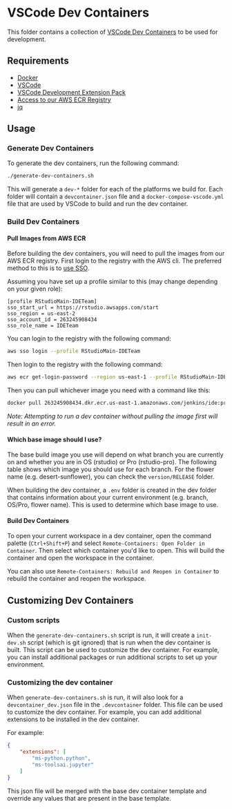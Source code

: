 # VSCode Dev Containers

This folder contains a collection of [VSCode Dev Containers](https://code.visualstudio.com/docs/remote/containers) to be used for development.

## Requirements

- [Docker](https://www.docker.com/)
- [VSCode](https://code.visualstudio.com/)
- [VSCode Development Extension Pack](https://marketplace.visualstudio.com/items?itemName=ms-vscode-remote.vscode-remote-extensionpack)
- [Access to our AWS ECR Registry](https://positpbc.atlassian.net/wiki/spaces/IDEWB/pages/287539395/AWS+Resources)
- [jq](https://stedolan.github.io/jq/)

## Usage

### Generate Dev Containers

To generate the dev containers, run the following command:

```bash
./generate-dev-containers.sh
```

This will generate a `dev-*` folder for each of the platforms we build for. Each folder will contain a `devcontainer.json` file and a `docker-compose-vscode.yml` file that are used by VSCode to build and run the dev container.

### Build Dev Containers

#### Pull Images from AWS ECR

Before building the dev containers, you will need to pull the images from our AWS ECR registry. First login to the registry with the AWS cli. The preferred method to this is to [use SSO](https://positpbc.atlassian.net/wiki/spaces/ENG/pages/36343631/AWS+Single+Sign+On). 

Assuming you have set up a profile similar to this (may change depending on your given role):
```
[profile RStudioMain-IDETeam]
sso_start_url = https://rstudio.awsapps.com/start
sso_region = us-east-2
sso_account_id = 263245908434
sso_role_name = IDETeam
```

You can login to the registry with the following command:

```bash
aws sso login --profile RStudioMain-IDETeam
```

Then login to the registry with the following command:

```bash
aws ecr get-login-password --region us-east-1 --profile RStudioMain-IDETeam | docker login --username AWS --password-stdin 263245908434.dkr.ecr.us-east-1.amazonaws.com
```

Then you can pull whichever image you need with a command like this:

```bash
docker pull 263245908434.dkr.ecr.us-east-1.amazonaws.com/jenkins/ide:pro-jammy-x86_64-desert-sunflower
```

*Note: Attempting to run a dev container without pulling the image first will result in an error.*

#### Which base image should I use?

The base build image you use will depend on what branch you are currently on and whether you are in OS (rstudio) or Pro (rstudio-pro). The following table shows which image you should use for each branch. For the flower name (e.g. desert-sunflower), you can check the `version/RELEASE` folder.

When building the dev container, a `.env` folder is created in the dev folder that contains information about your current environment (e.g. branch, OS/Pro, flower name). This is used to determine which base image to use.

#### Build Dev Containers

To open your current workspace in a dev container, open the command palette (`Ctrl+Shift+P`) and select `Remote-Containers: Open Folder in Container`. Then select which container you'd like to open. This will build the container and open the workspace in the container.

You can also use `Remote-Containers: Rebuild and Reopen in Container` to rebuild the container and reopen the workspace.

## Customizing Dev Containers

### Custom scripts

When the `generate-dev-containers.sh` script is run, it will create a `init-dev.sh` script (which is git ignored) that is run when the dev container is built. This script can be used to customize the dev container. For example, you can install additional packages or run additional scripts to set up your environment.

### Customizing the dev container

When `generate-dev-containers.sh` is run, it will also look for a `devcontainer_dev.json` file in the `.devcontainer` folder. This file can be used to customize the dev container. For example, you can add additional extensions to be installed in the dev container.

For example:

```json
{
    "extensions": [
        "ms-python.python",
        "ms-toolsai.jupyter"
    ]
}
```

This json file will be merged with the base dev container template and override any values that are present in the base template.
